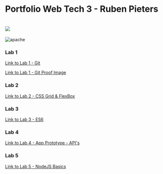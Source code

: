 # Portfolio Web Tech 3 - Ruben Pieters

![](https://gph.is/g/EBWW1Qa)
=======
![apache](https://user-images.githubusercontent.com/47883752/54644378-69621c80-4a99-11e9-8512-f13fe6f377d8.gif)

### Lab 1

[Link to Lab 1 - Git](https://github.com/ApacheHelikopter/2imd-webtech3-lab1.git)

[Link to Lab 1 - Git Proof Image](https://github.com/ApacheHelikopter/2imd-webtech3-portfolio/tree/master/lab1-git)

### Lab 2

[Link to Lab 2 - CSS Grid & FlexBox](https://github.com/ApacheHelikopter/2imd-webtech3-portfolio/tree/master/lab2-css-grid-flexbox)

### Lab 3

[Link to Lab 3 - ES6](https://github.com/ApacheHelikopter/2imd-webtech3-portfolio/tree/master/lab3-ES6)

### Lab 4

[Link to Lab 4 - App Prototype - API's](https://github.com/ApacheHelikopter/2imd-webtech3-portfolio/tree/master/lab4-API)

### Lab 5

[Link to Lab 5 - NodeJS Basics](https://github.com/ApacheHelikopter/2imd-webtech3-portfolio/tree/master/lab5-nodejs)
